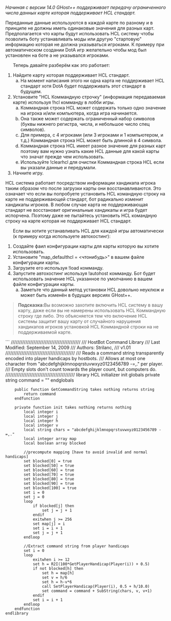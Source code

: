 <em>Начиная с версии 14.0 GHost++ поддерживает передачу ограниченного числа данных карте которая поддерживает HCL стандарт.</em>
<p>Переданные данные используются в каждой карте по разному и в принципе не должны иметь одинаковые значения для разных карт.
Предполагается что карты будут использовать HCL систему чтобы позволить боту устанавливать моды или другую "стартовую" информацию которая не должна указываться игроками.
К примеру при автоматическом создании DotA игр желательно чтобы мод был установлен на боте а не указывался игроками.</p>

<ol>
<p>Теперь давайте разберём как это работает:</p>
<li> Найдите карту которая поддерживает HCL стандарт.
 <ol type="a"><li> На момент написания этого ни одна карта не поддерживает HCL стандарт хотя DotA будет поддерживать этот стандарт в будущем.</li></ol>
</li>
<li> Установите "HCL Коммандную строчку" (информация передаваемая карте) используя !hcl комманду в лобби игры.
<ol type="a">
 <li>  Коммандная строка HCL  может содержать только одно значение на игрока и/или компьютера, когда игра начинается.</li>
 <li> Она также может содержать ограниченный набор символов (буквы нижнего регистра, числа, и небольшое число спец символов).</li>
 <li> Для примера, с 4 игроками (или 3 игроками и  1 компьютером, и т.д.) Коммандная строка HCL может быть длинной в 4 символа.</li>
 <li> Коммандная строка HCL имеет разное значение для разных карт поэтому вам нужно узнать какие HCL данные для какой карты что значат прежде чем использовать.</li>
 <li> Используйте !clearhcl для очистки Коммандная строка HCL если вы указали данные и передумали.</li>
</ol>
</li>
<li> Начните игру.</li>
</ol>
<p>HCL система работает посредством информации хандикапа игрока таким образом что после загрузки карты они восстанавливаются.
Это означает что если вы попробуете установить HCL командную строку на карте не поддерживающей стандарт, бот радикально изменит хандикапы игроков.
В любом случае карта не поддерживающая стандарт не восстановит оригинальные хандикапы и игра будет испорчена.
Поэтому даже не пытайтесь установить HCL командную строку на карте которая не поддерживает HCL стандарт.</p>



<ol>
<p>Если вы хотите устанавливать HCL для каждой игры автоматически (к примеру когда используете автохостинг):</p>
 <li> Создайте фаил конфигурации карты для карты которую вы хотите использовать.</li>
 <li> Установите "map_defaulthcl = <чтонибудь>" в вашем файле конфигурации карты.</li>
 <li> Загрузите его используя !load комманду.</li>
 <li> Запустите автохостинг используя !autohost комманду. Бот будет использовать значение HCL указанное по умолчанию в вашем файле конфигурации карты.
<ol type="a"><li>Заметьте что данный метод установки HCL довольно неуклюж и может быть изменён в будущих версиях GHost++.</li></ol>
</li>
</ol>
<blockquote class="tip"><p><strong>Подсказка:</strong>Вы возможно захотите включить HCL систему в вашу карту, даже если вы не намерены использовать HCL Коммандную строку где либо.
Это объясняется тем что включение HCL системы защитит вашу карту от случайного нарушения хандикапов игроков установкой HCL Коммандной строки на не поддерживаемой карте.</p></blockquote>
```
    ///////////////////////////////////////////
    /// HostBot Command Library
    /// Last Modified: September 14, 2009
    /// Authors: Strilanc,
    /// v1.01
    ///////////////////////////////////////////
    /// Reads a command string transparently encoded into player handicaps by hostbots.
    /// Allows at most one character from "abcdefghijklmnopqrstuvwxyz0123456789 -=,." per player.
    /// Empty slots don't count towards the player count, but computers do.
    ///////////////////////////////////////////
    library HCL initializer init
        globals
            private string command = ""
        endglobals

        public function GetCommandString takes nothing returns string
            return command
        endfunction

        private function init takes nothing returns nothing
            local integer i
            local integer j
            local integer h
            local integer v
            local string chars = "abcdefghijklmnopqrstuvwxyz0123456789 -=,."
            local integer array map
            local boolean array blocked

            //precompute mapping [have to avoid invalid and normal handicaps]
            set blocked[0] = true
            set blocked[50] = true
            set blocked[60] = true
            set blocked[70] = true
            set blocked[80] = true
            set blocked[90] = true
            set blocked[100] = true
            set i = 0
            set j = 0
            loop
                if blocked[j] then
                    set j = j + 1
                endif
                exitwhen j >= 256
                set map[j] = i
                set i = i + 1
                set j = j + 1
            endloop

            //Extract command string from player handicaps
            set i = 0
            loop
                exitwhen i >= 12
                set h = R2I(100*GetPlayerHandicap(Player(i)) + 0.5)
                if not blocked[h] then
                    set h = map[h]
                    set v = h/6
                    set h = h-v*6
                    call SetPlayerHandicap(Player(i), 0.5 + h/10.0)
                    set command = command + SubString(chars, v, v+1)
                endif
                set i = i + 1
            endloop
        endfunction
    endlibrary
```